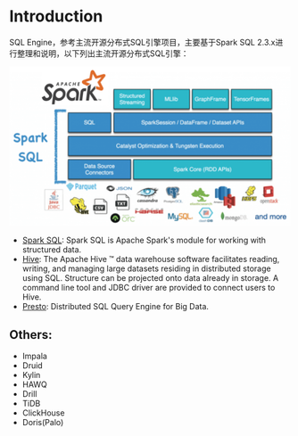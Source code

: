 # Introduction

SQL Engine，参考主流开源分布式SQL引擎项目，主要基于Spark SQL 2.3.x进行整理和说明，以下列出主流开源分布式SQL引擎：

![Spark SQL](.gitbook/assets/sparksql.png)

* [Spark SQL](https://spark.apache.org/sql/): Spark SQL is Apache Spark's module for working with structured data.
* [Hive](https://cwiki.apache.org/confluence/display/Hive): The Apache Hive ™ data warehouse software facilitates reading, writing, and managing large datasets residing in distributed storage using SQL. Structure can be projected onto data already in storage. A command line tool and JDBC driver are provided to connect users to Hive.
* [Presto](https://prestodb.io/docs/current/): Distributed SQL Query Engine for Big Data.

## Others:

* Impala
* Druid
* Kylin
* HAWQ
* Drill
* TiDB
* ClickHouse
* Doris(Palo)

